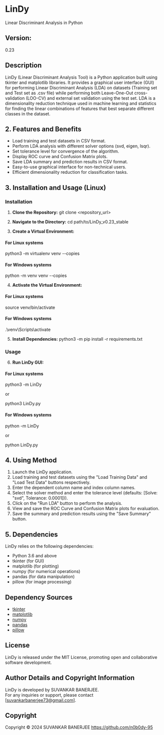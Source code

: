 # LinDy
Linear Discriminant Analysis in Python

## Version:
0.23

## Description

LinDy (Linear Discriminant Analysis Tool) is a Python application built using tkinter and matplotlib libraries. It provides a graphical user interface (GUI) for performing Linear Discriminant Analysis (LDA) on datasets (Training set and Test set as .csv file) while performing both Leave-One-Out cross-validation (LOO-CV) and external set validation using the test set. LDA is a dimensionality reduction technique used in machine learning and statistics for finding the linear combinations of features that best separate different classes in the dataset.

## 2. Features and Benefits

- Load training and test datasets in CSV format.
- Perform LDA analysis with different solver options (svd, eigen, lsqr).
- Set tolerance level for convergence of the algorithm.
- Display ROC curve and Confusion Matrix plots.
- Save LDA summary and prediction results in CSV format.
- Easy-to-use graphical interface for non-technical users.
- Efficient dimensionality reduction for classification tasks.

## 3. Installation and Usage (Linux)

### Installation

1. **Clone the Repository:**
git clone <repository_url>

2. **Navigate to the Directory:**
cd path/to/LinDy_v0.23_stable

3. **Create a Virtual Environment:**

#### For Linux systems
python3 -m virtualenv venv --copies  

#### For Windows systems
python -m venv venv --copies

4. **Activate the Virtual Environment:**

#### For Linux systems
source venv/bin/activate

#### For Windows systems
.\venv\Scripts\activate

5. **Install Dependencies:**
python3 -m pip install -r requirements.txt

### Usage

6. **Run LinDy GUI:**

#### For Linux systems
python3 -m LinDy

or

python3 LinDy.py

#### For Windows systems
python -m LinDy

or

python LinDy.py

## 4. Using Method

1. Launch the LinDy application.
2. Load training and test datasets using the "Load Training Data" and "Load Test Data" buttons respectively.
3. Enter the dependent column name and index column names.
4. Select the solver method and enter the tolerance level (defaults: [Solve: "svd", Tolerance: 0.0001])).
5. Click on the "Run LDA" button to perform the analysis.
6. View and save the ROC Curve and Confusion Matrix plots for evaluation.
7. Save the summary and prediction results using the "Save Summary" button.

## 5. Dependencies

LinDy relies on the following dependencies:

- Python 3.6 and above
- tkinter (for GUI)
- matplotlib (for plotting)
- numpy (for numerical operations)
- pandas (for data manipulation)
- pillow (for image processing)

## Dependency Sources

- [tkinter](https://docs.python.org/3/library/tkinter.html)
- [matplotlib](https://matplotlib.org/)
- [numpy](https://numpy.org/)
- [pandas](https://pandas.pydata.org/)
- [pillow](https://python-pillow.org/)

## License

LinDy is released under the MIT License, promoting open and collaborative software development.

## Author Details and Copyright Information

LinDy is developed by SUVANKAR BANERJEE.  
For any inquiries or support, please contact [suvankarbanerjee73@gmail.com].

## Copyright

Copyright © 2024 SUVANKAR BANERJEE <https://github.com/n0b0dy-95>

